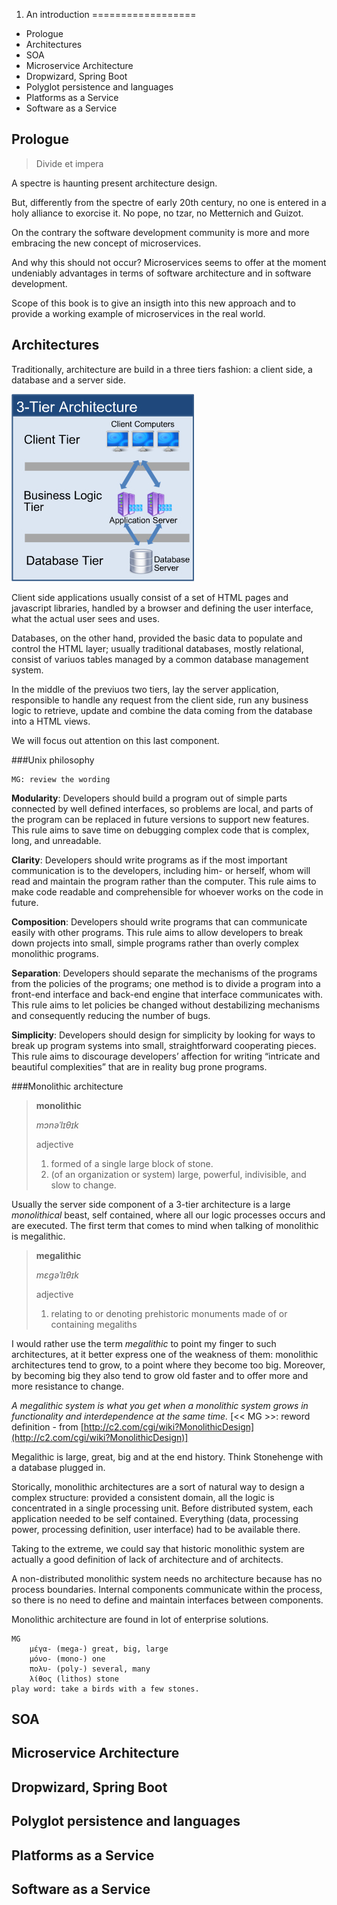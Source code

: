 1. An introduction
==================

- Prologue
- Architectures
- SOA
- Microservice Architecture
- Dropwizard, Spring Boot
- Polyglot persistence and languages
- Platforms as a Service
- Software as a Service

## Prologue

> Divide et impera

A spectre is haunting present architecture design.

But, differently from the spectre of early 20th century, no one is entered in a holy alliance to exorcise it.
No pope, no tzar, no Metternich and Guizot.

On the contrary the software development community is more and more embracing the new concept of microservices.

And why this should not occur? Microservices seems to offer at the moment undeniably advantages in terms of software architecture and in software development.

Scope of this book is to give an insigth into this new approach and to provide a working example of microservices in the real world.


## Architectures

Traditionally, architecture are build in a three tiers fashion: a client side, a database and a server side.

![3-tiers architecture](images/3tier.jpg)

Client side applications usually consist of a set of HTML pages and javascript libraries, handled by a browser and defining the user interface, what the actual user sees and uses.

Databases, on the other hand, provided the basic data to populate and control the HTML layer; usually traditional databases, mostly relational, consist of variuos tables managed by a common database management system.

In the middle of the previuos two tiers, lay the server application, responsible to handle any request from the client side, run any business logic to retrieve, update and combine the data coming from the database into a HTML views.

We will focus out attention on this last component.

###Unix philosophy

```
MG: review the wording
```

__Modularity__: Developers should build a program out of simple parts connected by well defined interfaces, so problems are local, and parts of the program can be replaced in future versions to support new features. This rule aims to save time on debugging complex code that is complex, long, and unreadable.

__Clarity__: Developers should write programs as if the most important communication is to the developers, including him- or herself, whom will read and maintain the program rather than the computer. This rule aims to make code readable and comprehensible for whoever works on the code in future.

__Composition__: Developers should write programs that can communicate easily with other programs. This rule aims to allow developers to break down projects into small, simple programs rather than overly complex monolithic programs.

__Separation__: Developers should separate the mechanisms of the programs from the policies of the programs; one method is to divide a program into a front-end interface and back-end engine that interface communicates with. This rule aims to let policies be changed without destabilizing mechanisms and consequently reducing the number of bugs.

__Simplicity__: Developers should design for simplicity by looking for ways to break up program systems into small, straightforward cooperating pieces. This rule aims to discourage developers’ affection for writing “intricate and beautiful complexities” that are in reality bug prone programs.

###Monolithic architecture

> __monolithic__
>
> _mɔnəˈlɪθɪk_
> 
> adjective
>
> 1. formed of a single large block of stone.
> 2. (of an organization or system) large, powerful, indivisible, and slow to change.


Usually the server side component of a 3-tier architecture is a large _monolithical_ beast, self contained, where all our logic processes occurs and are executed.
The first term that comes to mind when talking of monolithic is megalithic. 

> __megalithic__
>
> _mɛgəˈlɪθɪk_
>
> adjective 
> 
> 1. relating to or denoting prehistoric monuments made of or containing megaliths

I would rather use the term _megalithic_ to point my finger to such architectures, at it better express one of the weakness of them: monolithic architectures tend to grow, to a point where they become too big.
Moreover, by becoming big they also tend to grow old faster and to offer more and more resistance to change.

_A megalithic system is what you get when a monolithic system grows in functionality and interdependence at the same time._ [<< MG >>: reword definition - from [http://c2.com/cgi/wiki?MonolithicDesign](http://c2.com/cgi/wiki?MonolithicDesign)]

Megalithic is large, great, big and at the end history. Think Stonehenge with a database plugged in.

Storically, monolithic architectures are a sort of natural way to design a complex structure: provided a consistent domain, all the logic is concentrated in a single processing unit. 
Before distributed system, each application needed to be self contained. Everything (data, processing power, processing definition, user interface) had to be available there.

Taking to the extreme, we could say that historic monolithic system are actually a good definition of lack of architecture and of architects.

A non-distributed monolithic system needs no architecture because has no process boundaries.
Internal components communicate within the process, so there is no need to define and maintain interfaces between components. 

Monolithic architecture are found in lot of enterprise solutions. 


```
MG
    μέγα- (mega-) great, big, large
    μόνο- (mono-) one
    πολυ- (poly-) several, many
    λίθος (lithos) stone
play word: take a birds with a few stones.
```


## SOA
## Microservice Architecture
## Dropwizard, Spring Boot
## Polyglot persistence and languages
## Platforms as a Service
## Software as a Service
